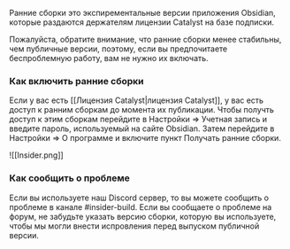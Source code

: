 Ранние сборки это экспирементальные версии приложения Obsidian, которые раздаются держателям лицензии Catalyst на базе подписки.

Пожалуйста, обратите внимание, что ранние сборки менее стабильны, чем публичные версии, поэтому, если вы предпочитаете беспроблемную работу, вам не нужно их включать.

### Как включить ранние сборки

Если у вас есть [[Лицензия Catalyst|лицензия Catalyst]], у вас есть доступ к ранним сборкам до момента их публикации. Чтобы получть доступ к этим сборкам перейдите в Настройки =>  Учетная запись и введите пароль, используемый на сайте Obsidian. Затем перейдите в Настройки => О программе и включите пункт Получать ранние сборки.

![[Insider.png]]

### Как сообщить о проблеме

Если вы используете наш Discord сервер, то вы можете сообщить о проблеме в канале #insider-build. Если вы сообщаете о проблеме на форум, не забудьте указать версию сборки, которую вы используете, чтобы мы могли внести испровления перед выпуском публичной версии.